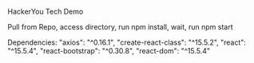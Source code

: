 HackerYou Tech Demo

Pull from Repo, access directory, run npm install, wait, run npm start

Dependencies:
 "axios": "^0.16.1",
 "create-react-class": "^15.5.2",
 "react": "^15.5.4",
 "react-bootstrap": "^0.30.8",
 "react-dom": "^15.5.4"
